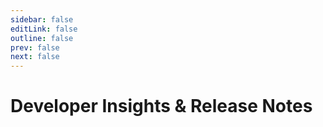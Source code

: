 ```yaml
---
sidebar: false
editLink: false
outline: false
prev: false
next: false
---
```


<script setup>
import BlogIndex from './BlogIndex.vue'
</script>

# Developer Insights & Release Notes

<BlogIndex />
